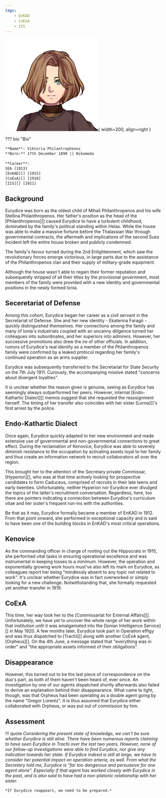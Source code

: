 ```yaml
---
tags:
    - EnKAD
    - CoExA
    - IIS
---
```


![Eurydice](../assets/people/E1923.png){ width=200, align=right }

??? bio "Bio"

    **Name**: Viktoria Philantrophenos  
    **Born:** 17th December 1890 || Nikomeda

    **Career**:  
    SEA [1913]
    [EnKAD][] [1915]  
    [CoExA][] [1918]  
    [IIS][] [1921]  

## Background
Eurydice was born as the oldest child of Mihail Philanthropenos and his wife Stellina Philanthropenos. Her father's position as the head of the [Philanthropenos][] caused Eurydice to have a turbulent childhood, dominated by the family's political standing within Helas. While the house was able to make a massive fortune before the Thalassian War through governmental contracts, the aftermath and implications of the second Suez Incident left the entire house broken and publicly condemned.

The family's favour turned during the 2nd Enlightenment, which saw the revolutionary forces emerge victorious, in large parts due to the assistance of the Philanthropenos clan and their supply of military-grade equipment.

Although the house wasn't able to regain their former reputation and subsequently stripped of all their titles by the provisional government, most members of the family were provided with a new identity and governmental positions in the newly formed Ionia.


## Seceretariat of Defense
Among this cohort, Eurydice began her career as a civil servant in the Secretariat of Defense. She and her new identity - Ekaterina Faragó - quickly distinguished themselves. Her connections among the family and many of Ionia's industrials coupled with an uncanny diligence turned her colleagues into subordinates, and her superiors into admirers. However, her successive promotions also drew the ire of other officials. In addition, rumors of Eurydice's real identity as a member of the Philanthropenos family were confirmed by a leaked protocol regarding her family's continued operation as an arms supplier.

Eurydice was subsequently transferred to the Secretariat for State Security on the 7th July 1911. Curiously, the accompanying missive stated "concerns about divergent loyalties". 

It is unclear whether the reason given is genuine, seeing as Eurydice has seemingly always outperformed her peers. However, internal [Endo-Kathartic Dialect][] memos suggest that she requested the reassignment herself. The timing of her transfer also coincides with her sister [Lorna][]'s first arrest by the police.

## Endo-Kathartic Dialect
Once again, Eurydice quickly adapted to her new environment and made extensive use of governmental and non-governmental connections to great effect. During the reclamation of Kenovice, Eurydice was able to severely diminish resistance to the occupation by activating assets loyal to her family and thus create an information network to recruit collaborators all over the region.

This brought her to the attention of the Secretary private Commissar, [Hyperion][], who was at that time actively looking for prospective candidates to form Caduceus, comprised of recruits in their late teens and early twenties. Unfortunately, neither Hyperion nor Eurydice ever divulged the topics of the latter's recruitment conversation. Regardless, here, too there are pointers indicating a connection between Eurydice's curriculum vitae and her sister's frequent run-ins with the authorities.

Be that as it may, Eurydice formally became a member of EnKAD in 1912. From that point onward, she performed in exceptional capacity and is said to have been one of the building blocks in EnKAD's most critical operations.

## Kenovice
As the commanding officer in charge of rooting out the Hippocrats in 1915, she performed vital tasks in ensuring operational excellence and was instrumental in keeping losses to a minimum. However, the operation and exponentially growing work hours must've also left its mark on Eurydice, as colleagues report her being "mindlessly absent to any topic not related to work". It's unclear whether Eurydice was in fact overworked or simply looking for a new challenge. Notwithstanding that, she formally requested yet another transfer in 1919.

## CoExA
This time, her way took her to the [Commissariat for External Affairs][]. Unfortunately, we have yet to uncover the whole range of her work within that institution until it was amalgamated into the [Ionian Intelligence Service][] in May 1920. A few months later, Eurydice took part in Operation effigy and was thus dispatched to [Trachi][] along with another CoExA agent, [Orpheus][]. On the 4th June, a message stated that "everything was in order" and "the appropriate assets informed of their obligations".

## Disappearance
However, this turned out to be the last piece of correspondence on the duo's part, as both of them haven't been heard of, ever since. An investigation by one of our agents dispatched shortly afterwards also failed to derive an explanation behind their disappearance. What came to light, though, was that Orpheus had been operating as a double agent going by the name "Gregor Lorentz". It is thus assumed that Eurydice either collaborated with Orpheus, or was put out of commission by him. 

## Assessment

!!! quote 
    *Considering the present state of knowledge, we can't be sure whether Eurydice is still alive. There have been numerous reports claiming to have seen Eurydice in Trachi over the last two years. However, none of our follow-up investigations were able to find Eurydice, nor give any indication towards her state. If Eurydice indeed is still at large, we have to consider her potential impact on operation arteria, as well. From what the Secretary told me, Eurydice is "far too dangerous and persuasive for one agent alone". Especially if that agent has worked closely with Eurydice in the past, and is also said to have had a non-platonic relationship with her sister.*

    *If Eurydice reappears, we need to be prepared.*
